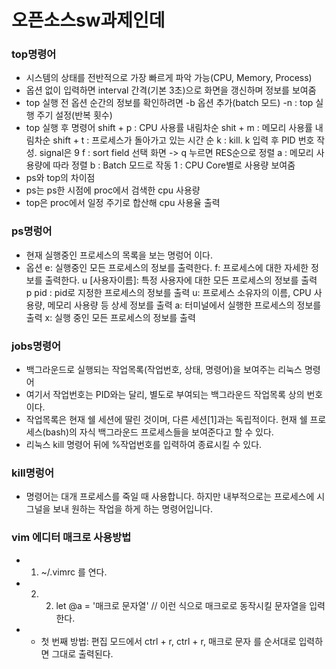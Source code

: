 # 오픈소스sw과제인데
### top명령어
+ 시스템의 상태를 전반적으로 가장 빠르게 파악 가능(CPU, Memory, Process)
+ 옵션 없이 입력하면 interval 간격(기본 3초)으로 화면을 갱신하며 정보를 보여줌
+ top 실행 전 옵션
순간의 정보를 확인하려면 -b 옵션 추가(batch 모드)
-n : top 실행 주기 설정(반복 횟수)
+ top 실행 후 명령어
shift + p : CPU 사용률 내림차순
shit + m : 메모리 사용률 내림차순
shift + t : 프로세스가 돌아가고 있는 시간 순
k : kill. k 입력 후 PID 번호 작성. signal은 9
f : sort field 선택 화면 -> q 누르면 RES순으로 정렬
a : 메모리 사용량에 따라 정렬
b : Batch 모드로 작동
1 : CPU Core별로 사용량 보여줌
+ ps와 top의 차이점
+ ps는 ps한 시점에 proc에서 검색한 cpu 사용량
+ top은 proc에서 일정 주기로 합산해 cpu 사용율 출력

### ps명렁어
+ 현재 실행중인 프로세스의 목록을 보는 명렁어 이다.
+ 옵션
e: 실행중인 모든 프로세스의 정보를 출력한다.
f: 프로세스에 대한 자세한 정보를 출력한다.
u [사용자이름]: 특정 사용자에 대한 모든 프로세스의 정보를 출력  
p pid : pid로 지정한 프로세스의 정보를 출력
u: 프로세스 소유자의 이름, CPU 사용량, 메모리 사용량 등 상세 정보를 출력
a: 터미널에서 실행한 프로세스의 정보를 출력
x: 실행 중인 모든 프로세스의 정보를 출력

### jobs명령어
+ 백그라운드로 실행되는 작업목록(작업번호, 상태, 명령어)을 보여주는 리눅스 명령어
+ 여기서 작업번호는 PID와는 달리, 별도로 부여되는 백그라운드 작업목록 상의 번호이다.
+ 작업목록은 현재 쉘 세션에 딸린 것이며, 다른 세션[1]과는 독립적이다.
현재 쉘 프로세스(bash)의 자식 백그라운드 프로세스들을 보여준다고 할 수 있다.
+ 리눅스 kill 명령어 뒤에 %작업번호를 입력하여 종료시킬 수 있다.

### kill명렁어
+ 명령어는 대개 프로세스를 죽일 때 사용합니다. 하지만 내부적으로는 프로세스에 시그널을 보내 원하는 작업을 하게 하는 명령어입니다. 

### vim 에디터 매크로 사용방법
+ 1. ~/.vimrc 를 연다. 
+ 2. 2. let @a = '매크로 문자열' // 이런 식으로 매크로로 동작시킬 문자열을 입력한다.
+ - 첫 번째 방법: 편집 모드에서 ctrl + r, ctrl + r, 매크로 문자 를 순서대로 입력하면 그대로 출력된다.
